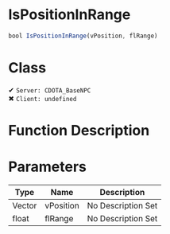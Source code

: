 # IsPositionInRange
```js
bool IsPositionInRange(vPosition, flRange)
```
# Class
✔ `Server: CDOTA_BaseNPC`  
✖ `Client: undefined`  

# Function Description

# Parameters
Type|Name|Description
--|--|--
Vector|vPosition|No Description Set
float|flRange|No Description Set
